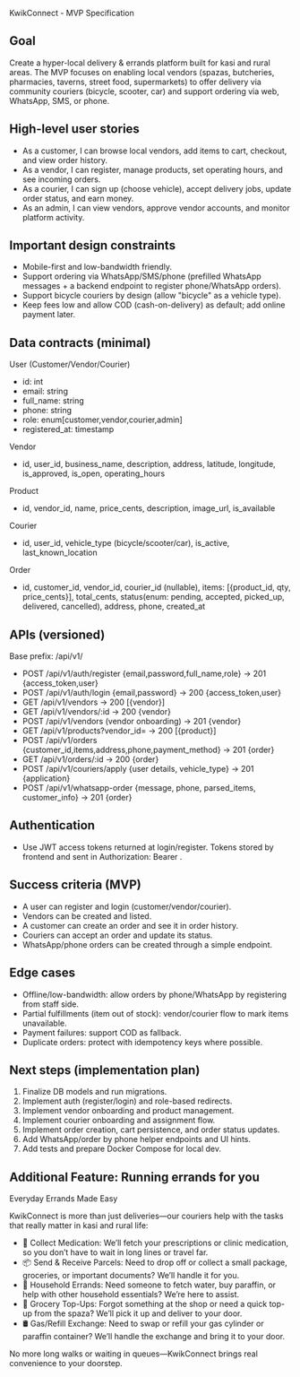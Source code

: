 KwikConnect - MVP Specification

Goal
----
Create a hyper-local delivery & errands platform built for kasi and rural areas. The MVP focuses on enabling local vendors (spazas, butcheries, pharmacies, taverns, street food, supermarkets) to offer delivery via community couriers (bicycle, scooter, car) and support ordering via web, WhatsApp, SMS, or phone.

High-level user stories
-----------------------
- As a customer, I can browse local vendors, add items to cart, checkout, and view order history.
- As a vendor, I can register, manage products, set operating hours, and see incoming orders.
- As a courier, I can sign up (choose vehicle), accept delivery jobs, update order status, and earn money.
- As an admin, I can view vendors, approve vendor accounts, and monitor platform activity.

Important design constraints
---------------------------
- Mobile-first and low-bandwidth friendly.
- Support ordering via WhatsApp/SMS/phone (prefilled WhatsApp messages + a backend endpoint to register phone/WhatsApp orders).
- Support bicycle couriers by design (allow "bicycle" as a vehicle type).
- Keep fees low and allow COD (cash-on-delivery) as default; add online payment later.

Data contracts (minimal)
-------------------------
User (Customer/Vendor/Courier)
- id: int
- email: string
- full_name: string
- phone: string
- role: enum[customer,vendor,courier,admin]
- registered_at: timestamp

Vendor
- id, user_id, business_name, description, address, latitude, longitude, is_approved, is_open, operating_hours

Product
- id, vendor_id, name, price_cents, description, image_url, is_available

Courier
- id, user_id, vehicle_type (bicycle/scooter/car), is_active, last_known_location

Order
- id, customer_id, vendor_id, courier_id (nullable), items: [{product_id, qty, price_cents}], total_cents, status(enum: pending, accepted, picked_up, delivered, cancelled), address, phone, created_at

APIs (versioned)
-----------------
Base prefix: /api/v1/
- POST /api/v1/auth/register {email,password,full_name,role} -> 201 {access_token,user}
- POST /api/v1/auth/login {email,password} -> 200 {access_token,user}
- GET /api/v1/vendors -> 200 [{vendor}]
- GET /api/v1/vendors/:id -> 200 {vendor}
- POST /api/v1/vendors (vendor onboarding) -> 201 {vendor}
- GET /api/v1/products?vendor_id= -> 200 [{product}]
- POST /api/v1/orders {customer_id,items,address,phone,payment_method} -> 201 {order}
- GET /api/v1/orders/:id -> 200 {order}
- POST /api/v1/couriers/apply {user details, vehicle_type} -> 201 {application}
- POST /api/v1/whatsapp-order {message, phone, parsed_items, customer_info} -> 201 {order}

Authentication
--------------
- Use JWT access tokens returned at login/register. Tokens stored by frontend and sent in Authorization: Bearer <token>.

Success criteria (MVP)
----------------------
- A user can register and login (customer/vendor/courier).
- Vendors can be created and listed.
- A customer can create an order and see it in order history.
- Couriers can accept an order and update its status.
- WhatsApp/phone orders can be created through a simple endpoint.

Edge cases
----------
- Offline/low-bandwidth: allow orders by phone/WhatsApp by registering from staff side.
- Partial fulfillments (item out of stock): vendor/courier flow to mark items unavailable.
- Payment failures: support COD as fallback.
- Duplicate orders: protect with idempotency keys where possible.

Next steps (implementation plan)
--------------------------------
1. Finalize DB models and run migrations.
2. Implement auth (register/login) and role-based redirects.
3. Implement vendor onboarding and product management.
4. Implement courier onboarding and assignment flow.
5. Implement order creation, cart persistence, and order status updates.
6. Add WhatsApp/order by phone helper endpoints and UI hints.
7. Add tests and prepare Docker Compose for local dev.


Additional Feature: Running errands for you
-------------------------------------------
Everyday Errands Made Easy

KwikConnect is more than just deliveries—our couriers help with the tasks that really matter in kasi and rural life:

- 💊 Collect Medication: We’ll fetch your prescriptions or clinic medication, so you don’t have to wait in long lines or travel far.
- 📦 Send & Receive Parcels: Need to drop off or collect a small package, groceries, or important documents? We’ll handle it for you.
- 🧹 Household Errands: Need someone to fetch water, buy paraffin, or help with other household essentials? We’re here to assist.
- 🛒 Grocery Top-Ups: Forgot something at the shop or need a quick top-up from the spaza? We’ll pick it up and deliver to your door.
- 🛢️ Gas/Refill Exchange: Need to swap or refill your gas cylinder or paraffin container? We’ll handle the exchange and bring it to your door.

No more long walks or waiting in queues—KwikConnect brings real convenience to your doorstep.



